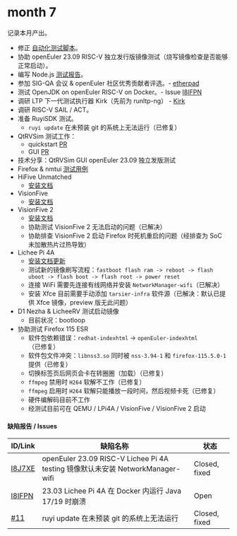 # month 7

记录本月产出。

- 修正 [自动化测试脚本](https://github.com/KevinMX/PLCT-Tarsier-Works/tree/main/misc/month6/scripts)。
- 协助 openEuler 23.09 RISC-V 独立发行版镜像测试（烧写镜像检查是否能够正常启动）。
- 编写 Node.js [测试报告](https://github.com/KevinMX/PLCT-Tarsier-Works/tree/main/misc/month7/node/report_oe2309)。
- 参加 SIG-QA 会议 & openEuler 社区优秀贡献者评选。- [etherpad](https://etherpad.openeuler.org/p/sig-QA-meetings)
- 测试 OpenJDK on openEuler RISC-V on Docker。- Issue [I8IFPN](https://gitee.com/openeuler/RISC-V/issues/I8IFPN)
- 调研 LTP 下一代测试执行器 Kirk（先前为 runltp-ng） - [Kirk](https://github.com/KevinMX/PLCT-Tarsier-Works/tree/main/reports/month7/oERV专项测试拾遗：次世代LTP执行器Kirk)
- 调研 RISC-V SAIL / ACT。
- 准备 RuyiSDK 测试。
    - `ruyi update` 在未预装 git 的系统上无法运行（已修复）
- QtRVSim 测试工作：
    - quickstart [PR](https://gitee.com/yunxiangluo/qtrvsim-test/pulls/3)
    - GUI [PR](https://gitee.com/yunxiangluo/qtrvsim-test/pulls/9)
- 技术分享：QtRVSim GUI
openEuler 23.09 独立发版测试
- Firefox & nmtui [测试用例](https://gitee.com/yunxiangluo/openEuler-RISC-V-23.09-independent/pulls/3)
- HiFive Unmatched
    - [安装文档](https://gitee.com/KevinMX/openEuler-RISC-V-23.09-independent/blob/master/Unmatched/Installation_Handbook.md)
- VisionFive
    - [安装文档](https://gitee.com/KevinMX/openEuler-RISC-V-23.09-independent/blob/master/VisionFive/Installation_Handbook.md)
- VisionFive 2
    - [安装文档](https://gitee.com/KevinMX/openEuler-RISC-V-23.09-independent/blob/master/VisionFive2/Installation_Handbook.md)
    - 协助测试 VisionFive 2 无法启动的问题（已解决）
    - 协助排查 VisionFive 2 启动 Firefox 时死机重启的问题（经排查为 SoC 未加散热片过热导致）
- Lichee Pi 4A
    - [安装文档更新](https://gitee.com/KevinMX/openEuler-RISC-V-23.09-independent/blob/master/lpi4a/Install.md)
    - 测试新的镜像刷写流程：`fastboot flash ram -> reboot -> flash uboot -> flash boot -> flash root -> power reset`
    - 连接 WiFi 需要先连接有线网络并安装 `NetworkManager-wifi`（已解决）
    - 安装 Xfce 目前需要手动添加 `tarsier-infra` 软件源（已解决：默认已提供 Xfce 镜像，preview 版无此问题）
- D1 Nezha & LicheeRV 测试启动镜像
    - 目前状况：bootloop
- 协助测试 Firefox 115 ESR
    - 软件包依赖错误：`redhat-indexhtml` -> `openEuler-indexhtml` （已修复）
    - 软件包文件冲突：`libnss3.so` 同时被 `nss-3.94-1` 和 `firefox-115.5.0-1` 提供（已修复）
    - 切换标签页后网页会卡在转圈圈（加载）（已修复）
    - `ffmpeg` 禁用时 `H264` 软解不工作（已修复）
    - `ffmpeg` 启用时 `H264` 软解只能播放一段时间，然后视频卡死（已修复）
    - 硬件编解码目前不工作
    - 经测试目前可在 QEMU / LPi4A / VisionFive / VisionFive 2 启动

#### 缺陷报告 / Issues

| ID/Link                                                    | 缺陷名称                                                                       | 状态          |
|------------------------------------------------------------|----------------------------------------------------------------------------|---------------|
| [I8J7XE](https://gitee.com/openeuler/RISC-V/issues/I8J7XE) | openEuler 23.09 RISC-V Lichee Pi 4A testing 镜像默认未安装 NetworkManager-wifi | Closed, fixed |
| [I8IFPN](https://gitee.com/openeuler/RISC-V/issues/I8IFPN) | 23.03 Lichee Pi 4A 在 Docker 内运行 Java 17/19 时崩溃                          | Open          |
| [#11](https://github.com/ruyisdk/ruyi/issues/11)           | ruyi update 在未预装 git 的系统上无法运行                                      | Closed, fixed |